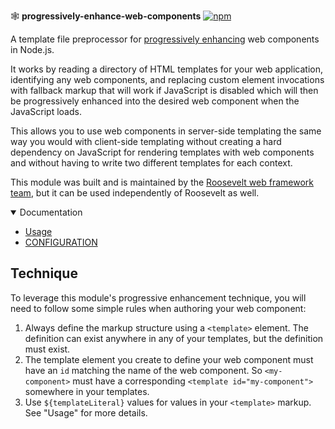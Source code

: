 🕸️ **progressively-enhance-web-components** [![npm](https://img.shields.io/npm/v/progressively-enhance-web-components.svg)](https://www.npmjs.com/package/progressively-enhance-web-components)

A template file preprocessor for [progressively enhancing](https://en.wikipedia.org/wiki/Progressive_enhancement) web components in Node.js.

It works by reading a directory of HTML templates for your web application, identifying any web components, and replacing custom element invocations with fallback markup that will work if JavaScript is disabled which will then be progressively enhanced into the desired web component when the JavaScript loads.

This allows you to use web components in server-side templating the same way you would with client-side templating without creating a hard dependency on JavaScript for rendering templates with web components and without having to write two different templates for each context.

This module was built and is maintained by the [Roosevelt web framework](https://rooseveltframework.org) [team](https://rooseveltframework.org/contributors), but it can be used independently of Roosevelt as well.

<details open>
  <summary>Documentation</summary>
  <ul>
    <li><a href="./USAGE.md">Usage</a></li>
    <li><a href="./CONFIGURATION.md">CONFIGURATION</a></li>
  </ul>
</details>

## Technique

To leverage this module's progressive enhancement technique, you will need to follow some simple rules when authoring your web component:

1. Always define the markup structure using a `<template>` element. The definition can exist anywhere in any of your templates, but the definition must exist.
2. The template element you create to define your web component must have an `id` matching the name of the web component. So `<my-component>` must have a corresponding `<template id="my-component">` somewhere in your templates.
3. Use `${templateLiteral}` values for values in your `<template>` markup. See "Usage" for more details.
